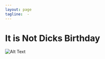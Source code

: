 ```yaml
---
layout: page
tagline:  -
---
```

# **It is Not Dicks Birthday**

![Alt Text](https://66.media.tumblr.com/e63c625140e4591b593d98bd7f29f26c/tumblr_mrufym4cWI1rgarj7o1_250.gifv)
